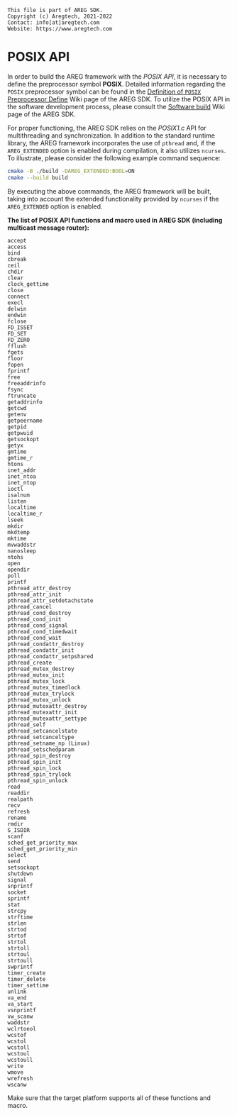 ```
This file is part of AREG SDK.
Copyright (c) Aregtech, 2021-2022
Contact: info[at]aregtech.com
Website: https://www.aregtech.com
```

# POSIX API

In order to build the AREG framework with the *POSIX API*, it is necessary to define the preprocessor symbol **POSIX**. Detailed information regarding the `POSIX` preprocessor symbol can be found in the [Definition of `POSIX` Preprocessor Define](https://github.com/aregtech/areg-sdk/wiki/02.-Preprocessor-define-symbols#posix-define) Wiki page of the AREG SDK. To utilize the POSIX API in the software development process, please consult the [Software build](https://github.com/aregtech/areg-sdk/wiki/02.-Software-build) Wiki page of the AREG SDK.

For proper functioning, the AREG SDK relies on the _POSIX1.c_ API for multithreading and synchronization. In addition to the standard runtime library, the AREG framework incorporates the use of `pthread` and, if the `AREG_EXTENDED` option is enabled during compilation, it also utilizes `ncurses`. To illustrate, please consider the following example command sequence:

```bash
cmake -B ./build -DAREG_EXTENDED:BOOL=ON
cmake --build build
```

By executing the above commands, the AREG framework will be built, taking into account the extended functionality provided by `ncurses` if the `AREG_EXTENDED` option is enabled.

**The list of POSIX API functions and macro used in AREG SDK (including multicast message router):**

```
accept
access
bind
cbreak
ceil
chdir
clear
clock_gettime
close
connect
execl
delwin
endwin
fclose
FD_ISSET
FD_SET
FD_ZERO
fflush
fgets
floor
fopen
fprintf
free
freeaddrinfo
fsync
ftruncate
getaddrinfo
getcwd
getenv
getpeername
getpid
getpwuid
getsockopt
getyx
gmtime
gmtime_r
htons
inet_addr
inet_ntoa
inet_ntop
ioctl
isalnum
listen
localtime
localtime_r
lseek
mkdir
mkdtemp
mktime
mvwaddstr
nanosleep
ntohs
open
opendir
poll
printf
pthread_attr_destroy
pthread_attr_init
pthread_attr_setdetachstate
pthread_cancel
pthread_cond_destroy
pthread_cond_init
pthread_cond_signal
pthread_cond_timedwait
pthread_cond_wait
pthread_condattr_destroy
pthread_condattr_init
pthread_condattr_setpshared
pthread_create
pthread_mutex_destroy
pthread_mutex_init
pthread_mutex_lock
pthread_mutex_timedlock
pthread_mutex_trylock
pthread_mutex_unlock
pthread_mutexattr_destroy
pthread_mutexattr_init
pthread_mutexattr_settype
pthread_self
pthread_setcancelstate
pthread_setcanceltype
pthread_setname_np (Linux)
pthread_setschedparam
pthread_spin_destroy
pthread_spin_init
pthread_spin_lock
pthread_spin_trylock
pthread_spin_unlock
read
readdir
realpath
recv
refresh
rename
rmdir
S_ISDIR
scanf
sched_get_priority_max
sched_get_priority_min
select
send
setsockopt
shutdown
signal
snprintf
socket
sprintf
stat
strcpy
strftime
strlen
strtod
strtof
strtol
strtoll
strtoul
strtoull
swprintf
timer_create
timer_delete
timer_settime
unlink
va_end
va_start
vsnprintf
vw_scanw
waddstr
wclrtoeol
wcstof
wcstol
wcstoll
wcstoul
wcstoull
write
wmove
wrefresh
wscanw
```

Make sure that the target platform supports all of these functions and macro.
